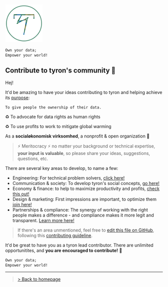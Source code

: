 <img src="/images/tyron.png" alt="tyron" title="tyron's logo prototype" width="120" height="120" />

```
Own your data;
Empower your world!
```

## Contribute to tyron's community :high_brightness:
Hej!

It'd be amazing to have your ideas contributing to tyron and helping achieve its [purpose](https://www.tyron.network/#the-purpose-of-tyron): 

```
To give people the ownership of their data.
```

:recycle: To advocate for data rights as human rights

:recycle: To use profits to work to mitigate global warming

As a **socialøkonomisk virksomhed**, a nonprofit & open organization :high_brightness:

> :zap: Meritocracy :zap: no matter your background or technical expertise, **your input is valuable**, so please share your ideas, suggestions, questions, etc. 

There are several key areas to develop, to name a few: 
- Engineering: For technical problem solvers, [click here!](https://github.com/tyronNetwork/tyron/blob/master/community/contributors/engineering.md)
- Communication & society: To develop tyron's social concepts, [go here!](https://github.com/tyronNetwork/tyron/blob/master/community/contributors/communication&society.md)
- Economy & finance: to help to maximize productivity and profits, [check this out!](https://github.com/tyronNetwork/tyron/blob/master/community/contributors/economy&finance.md)
- Design & marketing: First impressions are important, to optimize them [join here!](https://github.com/tyronNetwork/tyron/blob/master/community/contributors/design&marketing.md)
- Partnerships & compliance: The synergy of working with the right people makes a difference - and compliance makes it more legit and transparent. [Learn more here!](https://github.com/tyronNetwork/tyron/blob/master/community/contributors/partnerships&compliance.md)
> If there's an area unmentioned, feel free to [edit this file on GitHub](https://github.com/tyronNetwork/tyron/blob/master/community/README.md), following this [contributing guideline](https://github.com/tyronNetwork/tyron/blob/master/CONTRIBUTING.md).

It'd be great to have you as a tyron lead contributor. There are unlimited opportunitites, and **you are encouraged to contribute!** :high_brightness:

```
Own your data;
Empower your world!
```

---

> <a href="/"> > Back to homepage </a>
